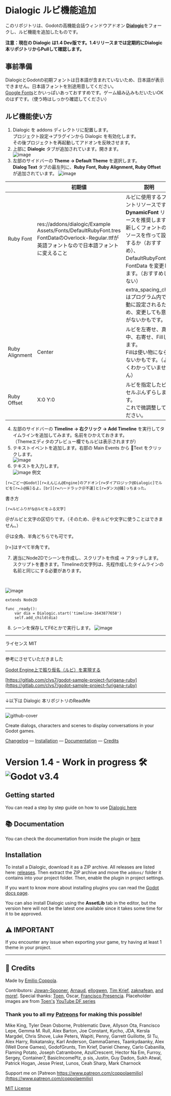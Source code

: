 # Dialogic ルビ機能追加

このリポジトリは、Godotの高機能会話ウィンドウアドオン [**Dialogic**](https://github.com/coppolaemilio/dialogic/)をフォークし、ルビ機能を追加したものです。

**注意：現在の Dialogic は1.4 Dev版です。1.4リリースまでは定期的にDialogic本リポジトリからPullして確認します。**

## 事前準備

DialogicとGodotの初期フォントは日本語が含まれていないため、日本語が表示できません。日本語フォントを別途用意してください。<br>
[Google Fonts](https://fonts.google.com/?subset=japanese)とかいっぱいあっておすすめです。ゲーム組み込みもだいたいOKのはずです。（使う時はしっかり確認してください）

## ルビ機能使い方

1. Dialogic を addons ディレクトリに配置します。<br>プロジェクト設定→プラグインから Dialogic を有効化します。<br>その後プロジェクトを再起動してアドオンを反映させます。
2. 上部に **Dialogic** タブが追加されています。開きます。  
![image](https://user-images.githubusercontent.com/32963227/152312398-48a0e347-d33f-4db1-b04b-60c854aa2160.png)
3. 左部のサイドバーの **Theme → Default Theme** を選択します。  
**Dialog Text** タブの最左列に、**Ruby Font, Ruby Alignment, Ruby Offset** が追加されています。
![image](https://user-images.githubusercontent.com/32963227/152312824-65ce8e5c-5381-41ef-ab12-144c965c8a1b.png)

|   |初期値|説明|
|---|---|---|
|Ruby Font|res://addons/dialogic/Example Assets/Fonts/DefaultRubyFont.tres<br>FontDataのOverlock-Regular.ttfが英語フォントなので日本語フォントに変えること|ルビに使用するフォントリソースです。**DynamicFont** リソースを推奨します。<br>新しくフォントのリソースを作って設定するか（おすすめ）、 DefaultRubyFont の FontData を変更します。（おすすめしない）|
|   |   |extra_spacing_charはプログラム内で自動に設定されるため、変更しても意味がないかもです。|
|Ruby Alignment|Center|ルビを左寄せ、真ん中、右寄せ、Fillします。<br>Fillは使い物にならないかもです。（よくわかっていません）|
|Ruby Offset|X:0 Y:0|ルビを指定したピクセルぶんずらします。<br>これで微調整してください。|
4. 左部のサイドバーの **Timeline → 右クリック → Add Timeline** を実行してタイムラインを追加してみます。名前をひかえておきます。  
（Themeエディタのプレビュー欄でもルビは表示されますが）
5. テキストイベントを追加します。右部の Main Events から 💬Text をクリックします。<br>
![image](https://user-images.githubusercontent.com/32963227/152315392-7176aa39-a7b7-4da5-9b80-6f851a9d316e.png)
6. テキストを入力します。<br>
![image](https://user-images.githubusercontent.com/32963227/152315472-4b6a26db-c8b6-4ae4-a177-489e469380db.png)
例文
```
[r=ごどー@Godot][r=えんじん@Engine]のアドオン[r=ダイアロジック@Dialogic]でルビを[r=ふ@振]るよ。[br][r=ハードラック＠不運]と[r=ダンス@踊]っちまった。
```
書き方
```
[r=ルビふりがな@ルビをふる文字]
```

＠がルビと文字の区切りです。（そのため、＠をルビや文字に使うことはできません。）

＠は全角、半角どちらでも可です。

[r=]はすべて半角です。

7. 適当にNode2Dでシーンを作成し、スクリプトを作成 → アタッチします。  
スクリプトを書きます。Timelineの文字列は、先程作成したタイムラインの名前と同じにする必要があります。
<br>

![image](https://user-images.githubusercontent.com/32963227/152316501-039f46cc-cc0f-460a-af9c-8cf5ce7e6ed6.png)


```gdscript
extends Node2D

func _ready():
	var dia = Dialogic.start('timeline-1643877658')
	self.add_child(dia)
```

8. シーンを保存してF6とかで実行します。
![image](https://user-images.githubusercontent.com/32963227/152316989-5e220330-9fb5-4bf5-b808-338f1fa79540.png)

---
ライセンス
MIT

---

参考にさせていただきました

[Godot Engine上で振り仮名（ルビ）を実現する](https://www.clvs7.com/blog/2020/09/24/implementing-furigana-ruby-on-godot/)

[https://gitlab.com/clvs7/godot-sample-project-furigana-ruby](https://gitlab.com/clvs7/godot-sample-project-furigana-ruby)

---

↓以下は Dialogic 本リポジトリのReadMe

---

![github-cover](https://user-images.githubusercontent.com/2206700/136808110-7caa2d2c-44c0-4d8e-a272-fd01b990c6ba.png)

Create dialogs, characters and scenes to display conversations in your Godot games. 

[Changelog](https://github.com/coppolaemilio/dialogic/blob/main/addons/dialogic/Documentation/Content/Changelog.md) — 
[Installation](#installation) — 
[Documentation](https://github.com/coppolaemilio/dialogic/blob/main/addons/dialogic/Documentation/Content/Welcome.md) — 
[Credits](#credits)


# Version 1.4 - Work in progress 🛠️  ![Godot v3.4](https://img.shields.io/badge/godot-v3.4-%23478cbf)

## Getting started

You can read a step by step guide on how to use [Dialogic here](https://github.com/coppolaemilio/dialogic/blob/main/addons/dialogic/Documentation/Content/Tutorials/BeginnersGuideStepByStep.md)

## 📚 Documentation
You can check the documentation from inside the plugin or [here](https://github.com/coppolaemilio/dialogic/blob/main/addons/dialogic/Documentation/Content/Welcome.md)

## Installation

To install a Dialogic, download it as a ZIP archive. All releases are listed here: [releases](https://github.com/coppolaemilio/dialogic/releases). Then extract the ZIP archive and move the `addons/` folder it contains into your project folder. Then, enable the plugin in project settings.

If you want to know more about installing plugins you can read the [Godot docs page](https://docs.godotengine.org/en/stable/tutorials/plugins/editor/installing_plugins.html).

You can also install Dialogic using the **AssetLib** tab in the editor, but the version here will not be the latest one available since it takes some time for it to be approved.

## ⚠ IMPORTANT
If you encounter any issue when exporting your game, try having at least 1 theme in your project.

---

## 📃 Credits
Made by [Emilio Coppola](https://github.com/coppolaemilio).

Contributors: [Jowan-Spooner](https://github.com/Jowan-Spooner), [Arnaud](https://github.com/arnaudvergnet), [ellogwen](https://github.com/ellogwen), [Tim Krief](https://github.com/timkrief), [zaknafean](https://github.com/zaknafean), [and more!](https://github.com/coppolaemilio/dialogic/graphs/contributors). Special thanks: [Toen](https://twitter.com/ToenAndreMC), Òscar, [Francisco Presencia](https://francisco.io/). Placeholder images are from [Toen's](https://toen.world/) [YouTube DF series](https://www.youtube.com/watch?v=B1ggwiat7PM)

### Thank you to all my [Patreons](https://www.patreon.com/coppolaemilio) for making this possible!

Mike King,
Tyler Dean Osborne,
Problematic Dave,
Allyson Ota,
Francisco Lepe,
Gemma M. Rull,
Alex Barton,
Joe Constant,
Kycho,
JDA,
Kersla Margdel,
Chris Shove,
Luke Peters,
Wapiti,
Penny,
Garrett Guillotte,
Sl Tu,
Alex Harry,
Rokatansky,
Karl Anderson,
GammaGames,
Taankydaanky,
Alex (Well Done Games),
GodofGrunts,
Tim Krief,
Daniel Cheney,
Carlo Cabanilla,
Flaming Potato,
Joseph Catrambone,
AzulCrescent,
Hector Na Em,
Furroy,
Sergey,
Container7,
BasicIncomePlz,
p sis,
Justin,
Guy Dadon,
Sukh Atwal,
Patrick Hogan,
Jesse Priest,
Lunos,
Ceah Sharp,
Mark Charnock



Support me on [Patreon https://www.patreon.com/coppolaemilio](https://www.patreon.com/coppolaemilio)

[MIT License](https://github.com/coppolaemilio/dialogic/blob/main/LICENSE)
